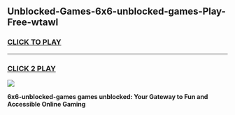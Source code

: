 
## Unblocked-Games-6x6-unblocked-games-Play-Free-wtawl
<h3>
<a href="https://premium76.site?title=6x6-unblocked-games&ref=24M">CLICK TO PLAY</a></h3>
<hr>

<h3>
<a href="https://premium76.site?title=6x6-unblocked-games&ref=24M">CLICK 2 PLAY</a>
  
</h3>

<a href="https://premium76.site?title=6x6-unblocked-games&ref=24M"><img src="https://clearcache.store/games.png"></a>


**6x6-unblocked-games games unblocked: Your Gateway to Fun and Accessible Online Gaming**
